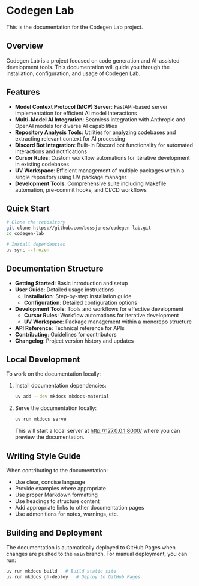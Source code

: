 # Codegen Lab

This is the documentation for the Codegen Lab project.

## Overview

Codegen Lab is a project focused on code generation and AI-assisted development tools. This documentation will guide you through the installation, configuration, and usage of Codegen Lab.

## Features

- **Model Context Protocol (MCP) Server**: FastAPI-based server implementation for efficient AI model interactions
- **Multi-Model AI Integration**: Seamless integration with Anthropic and OpenAI models for diverse AI capabilities
- **Repository Analysis Tools**: Utilities for analyzing codebases and extracting relevant context for AI processing
- **Discord Bot Integration**: Built-in Discord bot functionality for automated interactions and notifications
- **Cursor Rules**: Custom workflow automations for iterative development in existing codebases
- **UV Workspace**: Efficient management of multiple packages within a single repository using UV package manager
- **Development Tools**: Comprehensive suite including Makefile automation, pre-commit hooks, and CI/CD workflows

## Quick Start

```bash
# Clone the repository
git clone https://github.com/bossjones/codegen-lab.git
cd codegen-lab

# Install dependencies
uv sync --frozen
```

## Documentation Structure

- **Getting Started**: Basic introduction and setup
- **User Guide**: Detailed usage instructions
  - **Installation**: Step-by-step installation guide
  - **Configuration**: Detailed configuration options
- **Development Tools**: Tools and workflows for effective development
  - **Cursor Rules**: Workflow automations for iterative development
  - **UV Workspace**: Package management within a monorepo structure
- **API Reference**: Technical reference for APIs
- **Contributing**: Guidelines for contributors
- **Changelog**: Project version history and updates

## Local Development

To work on the documentation locally:

1. Install documentation dependencies:

   ```bash
   uv add --dev mkdocs mkdocs-material
   ```

2. Serve the documentation locally:

   ```bash
   uv run mkdocs serve
   ```

   This will start a local server at http://127.0.0.1:8000/ where you can preview the documentation.

## Writing Style Guide

When contributing to the documentation:

- Use clear, concise language
- Provide examples where appropriate
- Use proper Markdown formatting
- Use headings to structure content
- Add appropriate links to other documentation pages
- Use admonitions for notes, warnings, etc.

## Building and Deployment

The documentation is automatically deployed to GitHub Pages when changes are pushed to the `main` branch. For manual deployment, you can run:

```bash
uv run mkdocs build   # Build static site
uv run mkdocs gh-deploy   # Deploy to GitHub Pages
```
